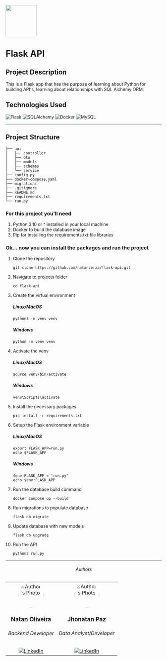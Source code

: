 <img  src="https://flask.palletsprojects.com/en/stable/_images/flask-horizontal.png" height="100" />

# Flask API

## Project Description
This is a Flask app that has the purpose of learning about Python for building API's, learning about relationships with SQL Alchemy ORM.

## Technologies Used
![Flask](https://img.shields.io/badge/Flask%20-6DB33F?style=for-the-badge&logo=flask&logoColor=white)
![SQLAlchemy](https://img.shields.io/badge/SQL%20Alchemy-00008B?style=for-the-badge&logo=spring-security&logoColor=white)
![Docker](https://img.shields.io/badge/Docker-2496ED?style=for-the-badge&logo=docker&logoColor=white)
![MySQL](https://img.shields.io/badge/MySQL-4479A1?style=for-the-badge&logo=mysql&logoColor=white)

---

## Project Structure

```
├── api
│   ├── controller
│   ├── dto
│   ├── models
│   ├── schemas
│   └── service
├── config.py
├── docker-compose.yaml
├── migrations
├── .gitignore
├── README.md
├── requirements.txt
└── run.py
```

### For this project you'll need

1. Python 3.10 or ^ installed in your local machine
2. Docker to build the database image
3. Pip for installing the requirements.txt file libraries

### Ok... now you can install the packages and run the project

1. Clone the repository
    ```
    git clone https://github.com/natanzeraa/flask-api.git
    ```
2. Navigate to projects folder
    ```
    cd flask-api
    ```
3. Create the virtual environment
    ##### Linux/MacOS
    ```
    python3 -m venv venv
    ```
    ##### Windows
    ```
    python -m venv venv
    ```
4. Activate the venv
    ##### Linux/MacOS
    ```
    source venv/bin/activate
    ```
    ##### Windows
    ```
    venv\Scripts\activate
    ```
5. Install the necessary packages
    ```
    pip install -r requirements.txt
    ```
6. Setup the Flask environment variable
    ##### Linux/MacOS
    ```
    export FLASK_APP=run.py
    echo $FLASK_APP
    ```
    ##### Windows
    ```
    $env:FLASK_APP = "run.py" 
    echo $env:FLASK_APP
    ```
7. Run the database build command
    ```
    docker compose up --build
    ```
8. Run migrations to populate database
    ```
    flask db migrate
    ```
9. Update database with new models
    ```
    flask db upgrade
    ```
10. Run the API
    ```
    python3 run.py
    ```

---


<div align="center">
<h6>Authors</h6>
    <table>
        <tbody>
            <tr>
                <td>
                    <div align="center">
                    <img src="https://avatars.githubusercontent.com/u/172435339?v=4/150" alt="Author's Photo" style="border-radius: 50%; width: 80px; height:80px;">
                    <h3>Natan Oliveira</h3>
                    <h6>Backend Developer</h6>
                    <a href="https://www.linkedin.com/in/natan-oliveira-71023822b/">
                        <img src="https://img.shields.io/badge/LinkedIn-0077B5?style=for-the-badge&logo=linkedin&logoColor=white" alt="LinkedIn">
                    </a>
                    </div>
                </td>
                <td>
                    <div align="center">
                    <img src="https://avatars.githubusercontent.com/u/88974466?v=4" alt="Author's Photo" style="border-radius: 50%; width: 80px; height:80px;">
                    <h3>Jhonatan Paz</h3>
                    <h6>Data Analyst/Developer</h6>
                    <a href="https://www.linkedin.com/in/jhonatan-paz/">
                        <img src="https://img.shields.io/badge/LinkedIn-0077B5?style=for-the-badge&logo=linkedin&logoColor=white" alt="LinkedIn">
                    </a>
                    </div>
                </td>
            </tr>
        </tbody>
    </table>
</div>
